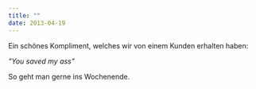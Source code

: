 ```yaml
---
title: ""
date: 2013-04-19
---
```


Ein schönes Kompliment, welches wir von einem Kunden erhalten haben:

_"You saved my ass"_

So geht man gerne ins Wochenende.

